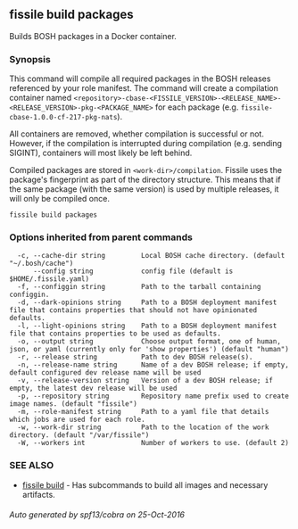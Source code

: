 ## fissile build packages

Builds BOSH packages in a Docker container.

### Synopsis



This command will compile all required packages in the BOSH releases referenced by
your role manifest. The command will create a compilation container named 
`<repository>-cbase-<FISSILE_VERSION>-<RELEASE_NAME>-<RELEASE_VERSION>-pkg-<PACKAGE_NAME>` 
for each package (e.g. `fissile-cbase-1.0.0-cf-217-pkg-nats`). 

All containers are removed, whether compilation is successful or not. However, if 
the compilation is interrupted during compilation (e.g. sending SIGINT), containers 
will most likely be left behind.

Compiled packages are stored in `<work-dir>/compilation`. Fissile uses the 
package's fingerprint as part of the directory structure. This means that if the 
same package (with the same version) is used by multiple releases, it will only be 
compiled once.


```
fissile build packages
```

### Options inherited from parent commands

```
  -c, --cache-dir string         Local BOSH cache directory. (default "~/.bosh/cache")
      --config string            config file (default is $HOME/.fissile.yaml)
  -f, --configgin string         Path to the tarball containing configgin.
  -d, --dark-opinions string     Path to a BOSH deployment manifest file that contains properties that should not have opinionated defaults.
  -l, --light-opinions string    Path to a BOSH deployment manifest file that contains properties to be used as defaults.
  -o, --output string            Choose output format, one of human, json, or yaml (currently only for 'show properties') (default "human")
  -r, --release string           Path to dev BOSH release(s).
  -n, --release-name string      Name of a dev BOSH release; if empty, default configured dev release name will be used
  -v, --release-version string   Version of a dev BOSH release; if empty, the latest dev release will be used
  -p, --repository string        Repository name prefix used to create image names. (default "fissile")
  -m, --role-manifest string     Path to a yaml file that details which jobs are used for each role.
  -w, --work-dir string          Path to the location of the work directory. (default "/var/fissile")
  -W, --workers int              Number of workers to use. (default 2)
```

### SEE ALSO
* [fissile build](fissile_build.md)	 - Has subcommands to build all images and necessary artifacts.

###### Auto generated by spf13/cobra on 25-Oct-2016
